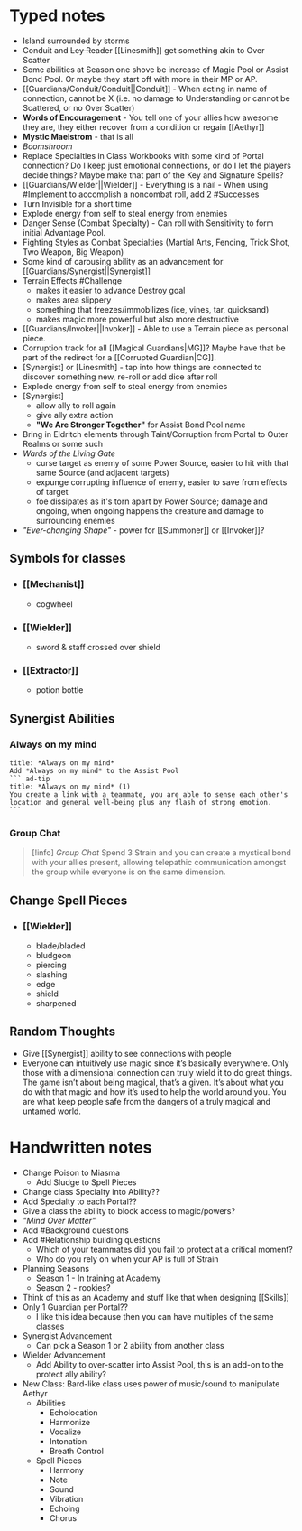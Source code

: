 # Typed notes
* Island surrounded by storms
* Conduit and ~~Ley Reader~~ [[Linesmith]] get something akin to Over Scatter
* Some abilities at Season one shove be increase of Magic Pool or ~~Assist~~ Bond Pool. Or maybe they start off with more in their MP or AP.
* [[Guardians/Conduit/Conduit||Conduit]] - When acting in name of connection, cannot be X (i.e. no damage to Understanding or cannot be Scattered, or no Over Scatter)
* **Words of Encouragement** - You tell one of your allies how awesome they are, they either recover from a condition or regain [[Aethyr]] 
* **Mystic Maelstrom** - that is all
* *Boomshroom*
* Replace Specialties in Class Workbooks with some kind of Portal connection? Do I keep just emotional connections, or do I let the players decide things? Maybe make that part of the Key and Signature Spells?
* [[Guardians/Wielder||Wielder]] - Everything is a nail - When using #Implement to accomplish a noncombat roll, add 2 #Successes 
* Turn Invisible for a short time
* Explode energy from self to steal energy from enemies
* Danger Sense (Combat Specialty) - Can roll with Sensitivity to form initial Advantage Pool.
* Fighting Styles as Combat Specialties (Martial Arts, Fencing, Trick Shot, Two Weapon, Big Weapon)
* Some kind of carousing ability as an advancement for [[Guardians/Synergist||Synergist]]
* Terrain Effects #Challenge 
	* makes it easier to advance Destroy goal
	* makes area slippery
	* something that freezes/immobilizes (ice, vines, tar, quicksand)
	* makes magic more powerful but also more destructive
* [[Guardians/Invoker||Invoker]] - Able to use a Terrain piece as personal piece.
* Corruption track for all [[Magical Guardians|MG]]? Maybe have that be part of the redirect for a [[Corrupted Guardian|CG]].
* [Synergist] or [Linesmith] - tap into how things are connected to discover something new, re-roll or add dice after roll
* Explode energy from self to steal energy from enemies
* [Synergist]
	* allow ally to roll again
	* give ally extra action
	* **"We Are Stronger Together"** for ~~Assist~~ Bond Pool name
* Bring in Eldritch elements through Taint/Corruption from Portal to Outer Realms or some such
* *Wards of the Living Gate*
	* curse target as enemy of some Power Source, easier to hit with that same Source (and adjacent targets)
	* expunge corrupting influence of enemy, easier to save from effects of target
	* foe dissipates as it's torn apart by Power Source; damage and ongoing, when ongoing happens the creature and damage to surrounding enemies
* *"Ever-changing Shape"* - power for [[Summoner]] or [[Invoker]]?

## Symbols for classes
- ### [[Mechanist]]
	- cogwheel
- ### [[Wielder]]
	- sword & staff crossed over shield
- ### [[Extractor]]
	- potion bottle

## Synergist Abilities
### Always on my mind
```` ad-info
title: *Always on my mind*
Add *Always on my mind* to the Assist Pool
``` ad-tip
title: *Always on my mind* (1)
You create a link with a teammate, you are able to sense each other's location and general well-being plus any flash of strong emotion.
```
````

### Group Chat
> [!info] *Group Chat*
> Spend 3 Strain and you can create a mystical bond with your allies present, allowing telepathic communication amongst the group while everyone is on the same dimension.

## Change Spell Pieces
- ### [[Wielder]]
	- blade/bladed
	- bludgeon
	- piercing
	- slashing
	- edge
	- shield
	- sharpened

## Random Thoughts
- Give [[Synergist]] ability to see connections with people 
- Everyone can intuitively use magic since it’s basically everywhere.  Only those with a dimensional connection can truly wield it to do great things. The game isn’t about being magical, that’s a given.  It’s about what you do with that magic and how it’s used to help the world around you.  You are what keep people safe from the dangers of a truly magical and untamed world. 

# Handwritten notes
- Change Poison to Miasma
	- Add Sludge to Spell Pieces
- Change class Specialty into Ability??
- Add Specialty to each Portal??
- Give a class the ability to block access to magic/powers?
- *"Mind Over Matter"*
- Add #Background questions
- Add #Relationship building questions
	- Which of your teammates did you fail to protect at a critical moment?
	- Who do you rely on when your AP is full of Strain
- Planning Seasons
	- Season 1 - In training at Academy
	- Season 2 - rookies?
- Think of this as an Academy and stuff like that when designing [[Skills]]
- Only 1 Guardian per Portal??
	- I like this idea because then you can have multiples of the same classes
- Synergist Advancement
	- Can pick a Season 1 or 2 ability from another class
- Wielder Advancement
	- Add Ability to over-scatter into Assist Pool, this is an add-on to the protect ally ability?
- New Class: Bard-like class uses power of music/sound to manipulate Aethyr
	- Abilities
		- Echolocation
		- Harmonize
		- Vocalize
		- Intonation
		- Breath Control
	- Spell Pieces
		- Harmony
		- Note
		- Sound
		- Vibration
		- Echoing
		- Chorus